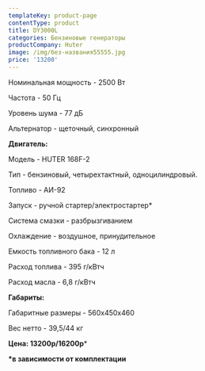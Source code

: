 ```yaml
---
templateKey: product-page
contentType: product
title: DY3000L
categories: Бензиновые генераторы
productCompany: Huter
image: /img/без-названия55555.jpg
price: '13200'
---
```

Номинальная мощность - 2500 Вт

Частота - 50 Гц

Уровень шума - 77 дБ

Альтернатор - щеточный, синхронный

**Двигатель:**

Модель - HUTER 168F-2

Тип - бензиновый, четырехтактный, одноцилиндровый.

Топливо - АИ-92

Запуск - ручной стартер/электростартер*

Система смазки - разбрызгиванием

Охлаждение - воздушное, принудительное

Емкость топливного бака - 12 л

Расход топлива - 395 г/кВтч

Расход масла - 6,8 г/кВтч

**Габариты:**

Габаритные размеры - 560х450х460

Вес нетто - 39,5/44 кг

**Цена: 13200р/16200р***

**\*в зависимости от комплектации**
